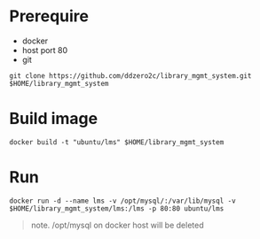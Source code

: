 # Prerequire
* docker
* host port 80
* git

```
git clone https://github.com/ddzero2c/library_mgmt_system.git $HOME/library_mgmt_system
```

# Build image
```
docker build -t "ubuntu/lms" $HOME/library_mgmt_system
```

# Run
```
docker run -d --name lms -v /opt/mysql/:/var/lib/mysql -v $HOME/library_mgmt_system/lms:/lms -p 80:80 ubuntu/lms
```

> note. /opt/mysql on docker host will be deleted

